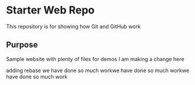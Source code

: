 # Starter Web Repo

This repository is for showing how Git and GitHub work

## Purpose

Sample website with plenty of files for demos
I am making a change here

adding rebase
we have done so much workwe have done so much workwe have done so much work